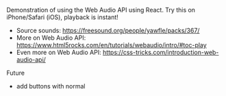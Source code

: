 Demonstration of using the Web Audio API using React. Try this on iPhone/Safari (iOS), playback is instant!

- Source sounds: https://freesound.org/people/yawfle/packs/367/
- More on Web Audio API: https://www.html5rocks.com/en/tutorials/webaudio/intro/#toc-play
- Even more on Web Audio API: https://css-tricks.com/introduction-web-audio-api/

Future

- add buttons with normal <audio> tag implementation for comparison.
